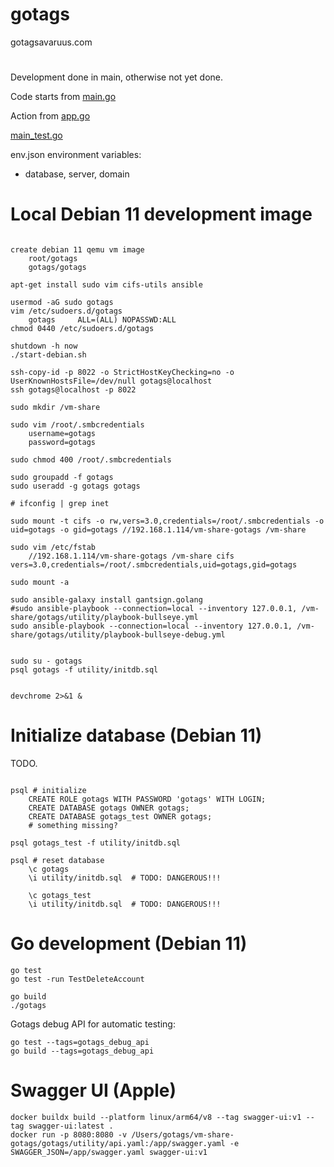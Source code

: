 # gotags

gotagsavaruus.com

#

Development done in main, otherwise not yet done.

Code starts from [main.go](https://github.com/karijkangas/gotags/blob/main/main.go)

Action from [app.go](https://github.com/karijkangas/gotags/blob/main/app.go)

[main_test.go](https://github.com/karijkangas/gotags/blob/main/main_test.go)

env.json environment variables:

- database, server, domain

# Local Debian 11 development image

```shell

create debian 11 qemu vm image
	root/gotags
	gotags/gotags

apt-get install sudo vim cifs-utils ansible

usermod -aG sudo gotags
vim /etc/sudoers.d/gotags
	gotags     ALL=(ALL) NOPASSWD:ALL
chmod 0440 /etc/sudoers.d/gotags

shutdown -h now
./start-debian.sh

ssh-copy-id -p 8022 -o StrictHostKeyChecking=no -o UserKnownHostsFile=/dev/null gotags@localhost
ssh gotags@localhost -p 8022

sudo mkdir /vm-share

sudo vim /root/.smbcredentials
	username=gotags
	password=gotags

sudo chmod 400 /root/.smbcredentials

sudo groupadd -f gotags
sudo useradd -g gotags gotags

# ifconfig | grep inet

sudo mount -t cifs -o rw,vers=3.0,credentials=/root/.smbcredentials -o uid=gotags -o gid=gotags //192.168.1.114/vm-share-gotags /vm-share

sudo vim /etc/fstab
	//192.168.1.114/vm-share-gotags /vm-share cifs vers=3.0,credentials=/root/.smbcredentials,uid=gotags,gid=gotags

sudo mount -a

sudo ansible-galaxy install gantsign.golang
#sudo ansible-playbook --connection=local --inventory 127.0.0.1, /vm-share/gotags/utility/playbook-bullseye.yml
sudo ansible-playbook --connection=local --inventory 127.0.0.1, /vm-share/gotags/utility/playbook-bullseye-debug.yml


sudo su - gotags
psql gotags -f utility/initdb.sql


devchrome 2>&1 &
```

# Initialize database (Debian 11)

TODO.

```shell

psql # initialize
	CREATE ROLE gotags WITH PASSWORD 'gotags' WITH LOGIN;
	CREATE DATABASE gotags OWNER gotags;
	CREATE DATABASE gotags_test OWNER gotags;
	# something missing?

psql gotags_test -f utility/initdb.sql

psql # reset database
	\c gotags
	\i utility/initdb.sql  # TODO: DANGEROUS!!!

	\c gotags_test
	\i utility/initdb.sql  # TODO: DANGEROUS!!!
```

# Go development (Debian 11)

```shell
go test
go test -run TestDeleteAccount

go build
./gotags
```

Gotags debug API for automatic testing:

```shell
go test --tags=gotags_debug_api
go build --tags=gotags_debug_api
```

# Swagger UI (Apple)

```shell
docker buildx build --platform linux/arm64/v8 --tag swagger-ui:v1 --tag swagger-ui:latest .
docker run -p 8080:8080 -v /Users/gotags/vm-share-gotags/gotags/utility/api.yaml:/app/swagger.yaml -e SWAGGER_JSON=/app/swagger.yaml swagger-ui:v1
```
